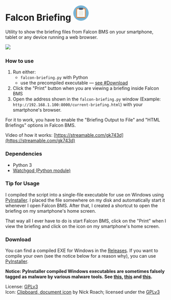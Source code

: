 # Falcon Briefing ![](https://raw.githubusercontent.com/dglava/falcon-briefing/master/media/falcon-briefing.png)
Utility to show the briefing files from Falcon BMS on your smartphone,
tablet or any device running a web browser.

![](https://raw.githubusercontent.com/dglava/falcon-briefing/master/media/video.gif)

### How to use
1. Run either:
   * `falcon-briefing.py` with Python
   * use the precompiled executable — [see #Download](#Download)
2. Click the "Print" button when you are viewing a briefing inside Falcon BMS
3. Open the address shown in the `falcon-briefing.py` window (Example: `http://192.168.1.100:8000/current-briefing.html`)
with your smartphone's browser.

For it to work, you have to enable the "Briefing Output to File" and
"HTML Briefings" options in Falcon BMS.

Video of how it works: [https://streamable.com/gk743d](https://streamable.com/gk743d)

### Dependencies
* Python 3
* [Watchgod (Python module)](https://github.com/samuelcolvin/watchgod)

### Tip for Usage

I compiled the script into a single-file executable for use on Windows
using [PyInstaller](https://www.pyinstaller.org/). I placed the file somewhere
on my disk and automatically start it whenever I open Falcon BMS. After that, I
created a shortcut to open the briefing on my smartphone's home screen.

That way all I ever have to do is start Falcon BMS, click on the "Print"
when I view the briefing and click on the icon on my smartphone's home screen.

### Download
You can find a compiled EXE for Windows in the [Releases](https://github.com/dglava/falcon-briefing/releases).
If you want to compile your own (see the notice below for a reason why),
you can use [PyInstaller](https://www.pyinstaller.org/).

**Notice: PyInstaller compiled Windows executables are sometimes falsely
tagged as malware by various malware tools. See [this](https://github.com/pyinstaller/pyinstaller/issues?q=is%3Aissue+virus+is%3Aclosed),
[this](https://stackoverflow.com/questions/43777106/program-made-with-pyinstaller-now-seen-as-a-trojan-horse-by-avg)
and [this](https://www.reddit.com/r/Python/comments/9ri81s/my_pyinstallercompiled_exe_progs_are_victims_of/).**

License: [GPLv3](http://www.gnu.org/licenses/gpl-3.0.html)  
Icon: [Clipboard, document icon](https://www.iconfinder.com/icons/1055091/clipboard_document_icon) by Nick Roach;
licensed under the [GPLv3](http://www.gnu.org/licenses/gpl-3.0.html)
